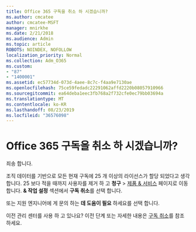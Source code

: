 ```yaml
---
title: Office 365 구독을 취소 하 시겠습니까?
ms.author: cmcatee
author: cmcatee-MSFT
manager: mnirkhe
ms.date: 2/21/2018
ms.audience: Admin
ms.topic: article
ROBOTS: NOINDEX, NOFOLLOW
localization_priority: Normal
ms.collection: Adm_O365
ms.custom:
- "87"
- "1400001"
ms.assetid: ec57734d-073d-4aee-8c7c-f4aa9e7130ae
ms.openlocfilehash: 75ce59fedadc22291062affd2220b08057910966
ms.sourcegitcommit: ea64deba1eec3fb768a2f732cfe0ec79bb03694a
ms.translationtype: MT
ms.contentlocale: ko-KR
ms.lasthandoff: 08/23/2019
ms.locfileid: "36576098"
---
```

# <a name="canceling-your-office-365-subscription"></a>Office 365 구독을 취소 하 시겠습니까?

죄송 합니다.
  
조직 데이터를 기반으로 모든 현재 구독에 25 개 이상의 라이선스가 할당 되었다고 생각 합니다. 25 보다 적을 때까지 사용자를 제거 하 고 **청구** \> [제품 & 서비스](https://go.microsoft.com/fwlink/p/?linkid=842054) 페이지로 이동 합니다. **& 작업 설정** 섹션에서 **구독 취소**를 선택 합니다.
  
또는 지원 엔지니어에 게 문의 하는 **데 도움이 필요** 하세요를 선택 합니다.
  
이전 관리 센터를 사용 하 고 있나요? 이전 단계 또는 자세한 내용은 [구독 취소](https://docs.microsoft.com/office365/admin/subscriptions-and-billing/cancel-your-subscription)를 참조 하세요.

